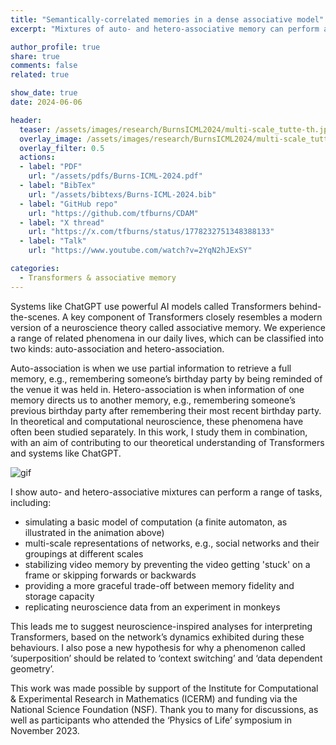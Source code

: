 ```yaml
---
title: "Semantically-correlated memories in a dense associative model"
excerpt: "Mixtures of auto- and hetero-associative memory can perform a range of tasks, suggesting new neuroscience-inspired Transformer interpretability approaches."

author_profile: true
share: true
comments: false
related: true

show_date: true
date: 2024-06-06

header:
  teaser: /assets/images/research/BurnsICML2024/multi-scale_tutte-th.jpg
  overlay_image: /assets/images/research/BurnsICML2024/multi-scale_tutte.PNG
  overlay_filter: 0.5
  actions:
  - label: "PDF"
    url: "/assets/pdfs/Burns-ICML-2024.pdf"
  - label: "BibTex"
    url: "/assets/bibtexs/Burns-ICML-2024.bib"
  - label: "GitHub repo"
    url: "https://github.com/tfburns/CDAM"
  - label: "X thread"
    url: "https://x.com/tfburns/status/1778232751348388133"
  - label: "Talk"
    url: "https://www.youtube.com/watch?v=2YqN2hJExSY"

categories:
  - Transformers & associative memory
---
```


Systems like ChatGPT use powerful AI models called Transformers behind-the-scenes. A key component of Transformers closely resembles a modern version of a neuroscience theory called associative memory. We experience a range of related phenomena in our daily lives, which can be classified into two kinds: auto-association and hetero-association.

Auto-association is when we use partial information to retrieve a full memory, e.g., remembering someone’s birthday party by being reminded of the venue it was held in. Hetero-association is when information of one memory directs us to another memory, e.g., remembering someone’s previous birthday party after remembering their most recent birthday party. In theoretical and computational neuroscience, these phenomena have often been studied separately. In this work, I study them in combination, with an aim of contributing to our theoretical understanding of Transformers and systems like ChatGPT.

![gif](/tfburns-minimal-mistakes/assets/images/research/BurnsICML2024/automaton_animation_small-fast_optimised.gif)

I show auto- and hetero-associative mixtures can perform a range of tasks, including:
- simulating a basic model of computation (a finite automaton, as illustrated in the animation above)
- multi-scale representations of networks, e.g., social networks and their groupings at different scales
- stabilizing video memory by preventing the video getting 'stuck' on a frame or skipping forwards or backwards
- providing a more graceful trade-off between memory fidelity and storage capacity
- replicating neuroscience data from an experiment in monkeys

This leads me to suggest neuroscience-inspired analyses for interpreting Transformers, based on the network’s dynamics exhibited during these behaviours. I also pose a new hypothesis for why a phenomenon called ‘superposition’ should be related to ‘context switching’ and ‘data dependent geometry’.

This work was made possible by support of the Institute for Computational & Experimental Research in Mathematics (ICERM) and funding via the National Science Foundation (NSF). Thank you to many for discussions, as well as participants who attended the ‘Physics of Life’ symposium in November 2023.